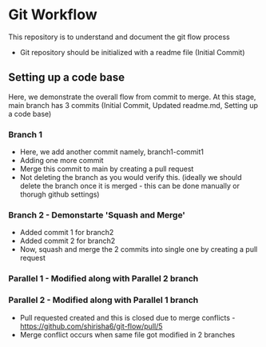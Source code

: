 # Git Workflow
This repository is to understand and document the git flow process
* Git repository should be initialized with a readme file (Initial Commit)

## Setting up a code base
Here, we demonstrate the overall flow from commit to merge.
At this stage, main branch has 3 commits (Initial Commit, Updated readme.md, Setting up a code base)

### Branch 1
* Here, we add another commit namely, branch1-commit1
* Adding one more commit
* Merge this commit to main by creating a pull request
* Not deleting the branch as you would verify this. (ideally we should delete the branch once it is merged - this can be done manually or thorugh github settings)

### Branch 2 - Demonstarte 'Squash and Merge'
* Added commit 1 for branch2
* Added commit 2 for branch2  
* Now, squash and merge the 2 commits into single one by creating a pull request

### Parallel 1 - Modified along with Parallel 2 branch

### Parallel 2 - Modified along with Parallel 1 branch
* Pull requested created and this is closed due to merge conflicts -  https://github.com/shirisha6/git-flow/pull/5
* Merge conflict occurs when same file got modified in 2 branches



